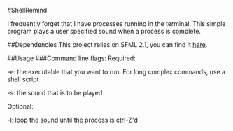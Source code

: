 #ShellRemind

I frequently forget that I have processes running in the terminal. This
simple program plays a user specified sound when a process is complete.

##Dependencies
This project relies on SFML 2.1, you can find it [here](http://sfml-dev.org/).

##Usage
###Command line flags:
Required:

-e: the executable that you want to run. For long complex commands,
use a shell script

-s: the sound that is to be played

Optional:

-l: loop the sound until the process is ctrl-Z'd	

